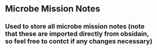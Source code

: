  # Microbe Mission Notes
 ## Used to store all microbe mission notes (note that these are imported directly from obsidain, so feel free to contct if any changes necessary) 
